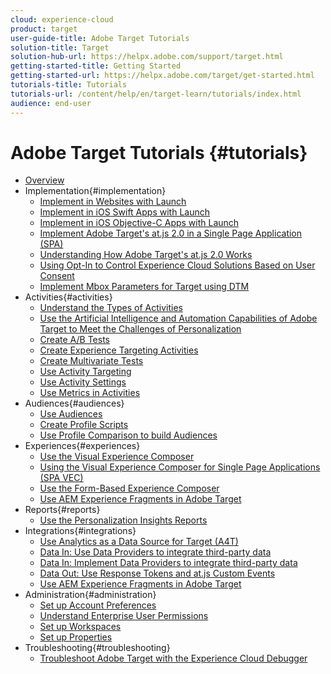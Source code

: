 ```yaml
---
cloud: experience-cloud
product: target
user-guide-title: Adobe Target Tutorials
solution-title: Target
solution-hub-url: https://helpx.adobe.com/support/target.html
getting-started-title: Getting Started
getting-started-url: https://helpx.adobe.com/target/get-started.html
tutorials-title: Tutorials
tutorials-url: /content/help/en/target-learn/tutorials/index.html
audience: end-user
---
```


# Adobe Target Tutorials {#tutorials}

+ [Overview](index.md)
+ Implementation{#implementation}
  + [Implement in Websites with Launch](https://docs.adobe.com/content/help/en/experience-cloud/implementing-in-websites-with-launch/index.html)
  + [Implement in iOS Swift Apps with Launch](https://docs.adobe.com/content/help/en/experience-cloud/implementing-in-mobile-ios-swift-apps-with-launch/index.html)
  + [Implement in iOS Objective-C Apps with Launch](https://docs.adobe.com/content/help/en/experience-cloud/implementing-in-mobile-ios-objective-c-apps-with-launch/index.html)
  + [Implement Adobe Target's at.js 2.0 in a Single Page Application (SPA)](implementation/atjs2-single-page-application-technical-video-implement.md)
  + [Understanding How Adobe Target's at.js 2.0 Works](implementation/atjs20-diagram-technical-video-understand.md)
  + [Using Opt-In to Control Experience Cloud Solutions Based on User Consent](https://helpx.adobe.com/marketing-cloud-core/kt/using/ecid-opt-in-technical-video-implement.html)
  + [Implement Mbox Parameters for Target using DTM](implementation/mbox-parameters-in-dtm-technical-video-implement.md)
+ Activities{#activities}
  + [Understand the Types of Activities](activities/activity-types-feature-video-understand.md)
  + [Use the Artificial Intelligence and Automation Capabilities of Adobe Target to Meet the Challenges of Personalization](activities/artificial-intelligence-automation-personalization-value-video-use.md)
  + [Create A/B Tests](activities/ab-tests-feature-video-setup.md)
  + [Create Experience Targeting Activities](activities/experience-targeting-feature-video-use.md)
  + [Create Multivariate Tests](activities/multivariate-tests-feature-video-setup.md)
  + [Use Activity Targeting](activities/activity-targeting-feature-video-use.md)
  + [Use Activity Settings](activities/activity-settings-feature-video-use.md)
  + [Use Metrics in Activities](activities/metrics-feature-video-use.md)
+ Audiences{#audiences}
  + [Use Audiences](audiences/audiences-feature-video-use.md)
  + [Create Profile Scripts](audiences/profile-scripts-feature-video-use.md)
  + [Use Profile Comparison to build Audiences](audiences/profile-comparison-feature-video-use.md)
+ Experiences{#experiences}
  + [Use the Visual Experience Composer](experiences/visual-experience-composer-feature-video-use.md)
  + [Using the Visual Experience Composer for Single Page Applications (SPA VEC)](experiences/visual-experience-composer-for-single-page-applications-feature-video-use.md)
  + [Use the Form-Based Experience Composer](experiences/form-based-composer-feature-video-use.md)
  + [Use AEM Experience Fragments in Adobe Target](https://helpx.adobe.com/experience-manager/kt/sites/using/experience-fragment-target-offer-feature-video-use.html)
+ Reports{#reports}
  + [Use the Personalization Insights Reports](reports/personalization-insights-report-feature-video-use.md)
+ Integrations{#integrations}
  + [Use Analytics as a Data Source for Target (A4T)](integrations/a4t-analytics-as-a-datasource-for-target-feature-video-use.md)
  + [Data In: Use Data Providers to integrate third-party data](integrations/data-providers-atjs-feature-video-use.md)
  + [Data In: Implement Data Providers to integrate third-party data](integrations/data-providers-atjs-technical-video-implement.md)
  + [Data Out: Use Response Tokens and at.js Custom Events](integrations/response-tokens-atjs-custom-events-technical-video-use.md)
  + [Use AEM Experience Fragments in Adobe Target](https://helpx.adobe.com/experience-manager/kt/sites/audiences/experience-fragment-target-offer-feature-video-use.html)
+ Administration{#administration}
  + [Set up Account Preferences](administration/account-preferences-feature-video-setup.md)
  + [Understand Enterprise User Permissions](administration/enterprise-user-permissions-feature-video-understand.md)
  + [Set up Workspaces](administration/workspaces-feature-video-setup.md)
  + [Set up Properties](administration/properties-feature-video-setup.md)
+ Troubleshooting{#troubleshooting}
  + [Troubleshoot Adobe Target with the Experience Cloud Debugger](troubleshooting/experience-cloud-debugger-target-feature-video-use.md)